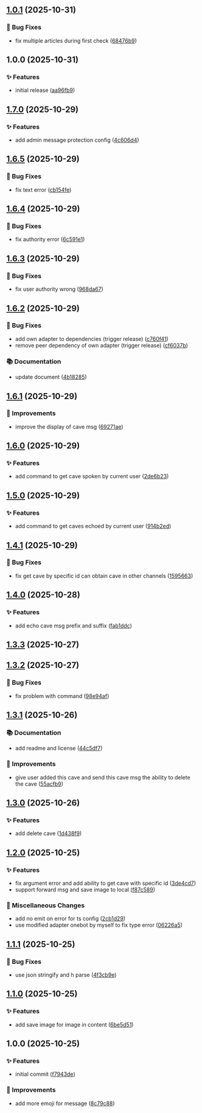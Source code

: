 ## [1.0.1](https://github.com/pynickle/koishi-plugin-hoyolab-notifier/compare/v1.0.0...v1.0.1) (2025-10-31)

### 🐛 Bug Fixes

* fix multiple articles during first check ([68476b9](https://github.com/pynickle/koishi-plugin-hoyolab-notifier/commit/68476b972fc87bfb9766b76aefa18f504d980b80))

## 1.0.0 (2025-10-31)

### ✨ Features

* initial release ([aa96fb9](https://github.com/pynickle/koishi-plugin-hoyolab-notifier/commit/aa96fb9c717c15d89b1d4364c731e50ef7c27395))

## [1.7.0](https://github.com/pynickle/koishi-plugin-echo-cave/compare/v1.6.5...v1.7.0) (2025-10-29)

### ✨ Features

* add admin message protection config ([4c606d4](https://github.com/pynickle/koishi-plugin-echo-cave/commit/4c606d48a43998a4e3747e7a5a9950e6a7fee59e))

## [1.6.5](https://github.com/pynickle/koishi-plugin-echo-cave/compare/v1.6.4...v1.6.5) (2025-10-29)

### 🐛 Bug Fixes

* fix text error ([cb154fe](https://github.com/pynickle/koishi-plugin-echo-cave/commit/cb154fe65713a0a6d9e6303de408db63e37804f7))

## [1.6.4](https://github.com/pynickle/koishi-plugin-echo-cave/compare/v1.6.3...v1.6.4) (2025-10-29)

### 🐛 Bug Fixes

* fix authority error ([6c591e1](https://github.com/pynickle/koishi-plugin-echo-cave/commit/6c591e102a693a1d40bb6f07550d14ee696117f7))

## [1.6.3](https://github.com/pynickle/koishi-plugin-echo-cave/compare/v1.6.2...v1.6.3) (2025-10-29)

### 🐛 Bug Fixes

* fix user authority wrong ([968da67](https://github.com/pynickle/koishi-plugin-echo-cave/commit/968da678b52d8653462d1484f9ceb078b29ee763))

## [1.6.2](https://github.com/pynickle/koishi-plugin-echo-cave/compare/v1.6.1...v1.6.2) (2025-10-29)

### 🐛 Bug Fixes

* add own adapter to dependencies (trigger release) ([c760f41](https://github.com/pynickle/koishi-plugin-echo-cave/commit/c760f4188dd5478db9a5bc544a5c13f7bc744401))
* remove peer dependency of own adapter (trigger release) ([cf6037b](https://github.com/pynickle/koishi-plugin-echo-cave/commit/cf6037b32ee181446619eea903766cfebbd2f278))

### 📚 Documentation

* update document ([4b18285](https://github.com/pynickle/koishi-plugin-echo-cave/commit/4b182859cf1af85fd05956834ca403a9be2be14c))

## [1.6.1](https://github.com/pynickle/koishi-plugin-echo-cave/compare/v1.6.0...v1.6.1) (2025-10-29)

### 🚀 Improvements

* improve the display of cave msg ([69271ae](https://github.com/pynickle/koishi-plugin-echo-cave/commit/69271ae3e68da558e49a73bd0facda13f3824429))

## [1.6.0](https://github.com/pynickle/koishi-plugin-echo-cave/compare/v1.5.0...v1.6.0) (2025-10-29)

### ✨ Features

* add command to get cave spoken by current user ([2de6b23](https://github.com/pynickle/koishi-plugin-echo-cave/commit/2de6b23099bb448e55663a8a1648317e4283891b))

## [1.5.0](https://github.com/pynickle/koishi-plugin-echo-cave/compare/v1.4.1...v1.5.0) (2025-10-29)

### ✨ Features

* add command to get caves echoed by current user ([914b2ed](https://github.com/pynickle/koishi-plugin-echo-cave/commit/914b2edc38ad72b8537d7910bf808bedc4dec2f5))

## [1.4.1](https://github.com/pynickle/koishi-plugin-echo-cave/compare/v1.4.0...v1.4.1) (2025-10-29)

### 🐛 Bug Fixes

* fix get cave by specific id can obtain cave in other channels ([1595663](https://github.com/pynickle/koishi-plugin-echo-cave/commit/1595663a623afa8733995d16f688d3d733cc2a9d))

## [1.4.0](https://github.com/pynickle/koishi-plugin-echo-cave/compare/v1.3.3...v1.4.0) (2025-10-28)

### ✨ Features

* add echo cave msg prefix and suffix ([fab1ddc](https://github.com/pynickle/koishi-plugin-echo-cave/commit/fab1ddccbba85430f9fcff3961efb12efd627f7f))

## [1.3.3](https://github.com/pynickle/koishi-plugin-echo-cave/compare/v1.3.2...v1.3.3) (2025-10-27)

## [1.3.2](https://github.com/pynickle/koishi-plugin-echo-cave/compare/v1.3.1...v1.3.2) (2025-10-27)

### 🐛 Bug Fixes

* fix problem with command ([98e94af](https://github.com/pynickle/koishi-plugin-echo-cave/commit/98e94afe4b98805133d03b1d8c2900f1189d3ee4))

## [1.3.1](https://github.com/pynickle/koishi-plugin-echo-cave/compare/v1.3.0...v1.3.1) (2025-10-26)

### 📚 Documentation

* add readme and license ([44c5df7](https://github.com/pynickle/koishi-plugin-echo-cave/commit/44c5df7d6dfe57b1aad5b245795709ac412b0a93))

### 🚀 Improvements

* give user added this cave and send this cave msg the ability to delete the cave ([55acfb9](https://github.com/pynickle/koishi-plugin-echo-cave/commit/55acfb93364ee63a7aac39eb5a78dc6a7af8ace5))

## [1.3.0](https://github.com/pynickle/koishi-plugin-echo-cave/compare/v1.2.0...v1.3.0) (2025-10-26)

### ✨ Features

* add delete cave ([1d438f9](https://github.com/pynickle/koishi-plugin-echo-cave/commit/1d438f97f369ba5834cb4bf8f6c9dc79177535e5))

## [1.2.0](https://github.com/pynickle/koishi-plugin-echo-cave/compare/v1.1.1...v1.2.0) (2025-10-25)

### ✨ Features

* fix argument error and add ability to get cave with specific id ([3de4cd7](https://github.com/pynickle/koishi-plugin-echo-cave/commit/3de4cd702f35097724d796ab4a36eebd9380320c))
* support forward msg and save image to local ([f87c589](https://github.com/pynickle/koishi-plugin-echo-cave/commit/f87c589679098011f2ccd2158ebe76351ac9d1f1))

### 🔧 Miscellaneous Changes

* add no emit on error for ts config ([2cb1d29](https://github.com/pynickle/koishi-plugin-echo-cave/commit/2cb1d293847321ef81d289479093145429a27011))
* use modified adapter onebot by myself to fix type error ([06226a5](https://github.com/pynickle/koishi-plugin-echo-cave/commit/06226a52f642573986c18f306377f822b2b3361e))

## [1.1.1](https://github.com/pynickle/koishi-plugin-echo-cave/compare/v1.1.0...v1.1.1) (2025-10-25)

### 🐛 Bug Fixes

* use json stringify and h parse ([4f3cb9e](https://github.com/pynickle/koishi-plugin-echo-cave/commit/4f3cb9ec1eac7270dbb39f22423a6afb409d8d62))

## [1.1.0](https://github.com/pynickle/koishi-plugin-echo-cave/compare/v1.0.0...v1.1.0) (2025-10-25)

### ✨ Features

* add save image for image in content ([6be5d51](https://github.com/pynickle/koishi-plugin-echo-cave/commit/6be5d51895339e4709053660e389fadd142cbba1))

## 1.0.0 (2025-10-25)

### ✨ Features

* initial commit ([f7943de](https://github.com/pynickle/koishi-plugin-echo-cave/commit/f7943debfbc700847cab173dd2fa0e49d3a40279))

### 🚀 Improvements

* add more emoji for message ([8c79c88](https://github.com/pynickle/koishi-plugin-echo-cave/commit/8c79c885f48a120bf50f878737e5eadf3a9f5913))
